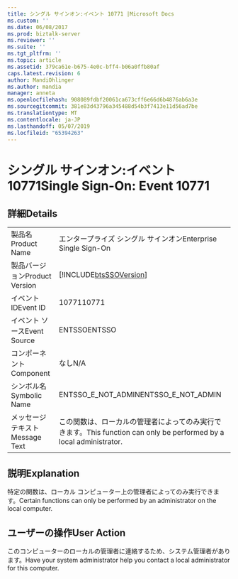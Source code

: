 ```yaml
---
title: シングル サインオン:イベント 10771 |Microsoft Docs
ms.custom: ''
ms.date: 06/08/2017
ms.prod: biztalk-server
ms.reviewer: ''
ms.suite: ''
ms.tgt_pltfrm: ''
ms.topic: article
ms.assetid: 379ca61e-b675-4e0c-bff4-b06a0ffb80af
caps.latest.revision: 6
author: MandiOhlinger
ms.author: mandia
manager: anneta
ms.openlocfilehash: 908089fdbf20061ca673cff6e66d6b4876ab6a3e
ms.sourcegitcommit: 381e83d43796a345488d54b3f7413e11d56ad7be
ms.translationtype: MT
ms.contentlocale: ja-JP
ms.lasthandoff: 05/07/2019
ms.locfileid: "65394263"
---
```

# <a name="single-sign-on-event-10771"></a><span data-ttu-id="5e9b3-102">シングル サインオン:イベント 10771</span><span class="sxs-lookup"><span data-stu-id="5e9b3-102">Single Sign-On: Event 10771</span></span>
## <a name="details"></a><span data-ttu-id="5e9b3-103">詳細</span><span class="sxs-lookup"><span data-stu-id="5e9b3-103">Details</span></span>  
  
|                 |                                                               |
|-----------------|---------------------------------------------------------------|
|  <span data-ttu-id="5e9b3-104">製品名</span><span class="sxs-lookup"><span data-stu-id="5e9b3-104">Product Name</span></span>   |                   <span data-ttu-id="5e9b3-105">エンタープライズ シングル サインオン</span><span class="sxs-lookup"><span data-stu-id="5e9b3-105">Enterprise Single Sign-On</span></span>                   |
| <span data-ttu-id="5e9b3-106">製品バージョン</span><span class="sxs-lookup"><span data-stu-id="5e9b3-106">Product Version</span></span> |  [!INCLUDE[btsSSOVersion](../includes/btsssoversion-md.md)]   |
|    <span data-ttu-id="5e9b3-107">イベント ID</span><span class="sxs-lookup"><span data-stu-id="5e9b3-107">Event ID</span></span>     |                             <span data-ttu-id="5e9b3-108">10771</span><span class="sxs-lookup"><span data-stu-id="5e9b3-108">10771</span></span>                             |
|  <span data-ttu-id="5e9b3-109">イベント ソース</span><span class="sxs-lookup"><span data-stu-id="5e9b3-109">Event Source</span></span>   |                            <span data-ttu-id="5e9b3-110">ENTSSO</span><span class="sxs-lookup"><span data-stu-id="5e9b3-110">ENTSSO</span></span>                             |
|    <span data-ttu-id="5e9b3-111">コンポーネント</span><span class="sxs-lookup"><span data-stu-id="5e9b3-111">Component</span></span>    |                              <span data-ttu-id="5e9b3-112">なし</span><span class="sxs-lookup"><span data-stu-id="5e9b3-112">N/A</span></span>                              |
|  <span data-ttu-id="5e9b3-113">シンボル名</span><span class="sxs-lookup"><span data-stu-id="5e9b3-113">Symbolic Name</span></span>  |                      <span data-ttu-id="5e9b3-114">ENTSSO_E_NOT_ADMIN</span><span class="sxs-lookup"><span data-stu-id="5e9b3-114">ENTSSO_E_NOT_ADMIN</span></span>                       |
|  <span data-ttu-id="5e9b3-115">メッセージ テキスト</span><span class="sxs-lookup"><span data-stu-id="5e9b3-115">Message Text</span></span>   | <span data-ttu-id="5e9b3-116">この関数は、ローカルの管理者によってのみ実行できます。</span><span class="sxs-lookup"><span data-stu-id="5e9b3-116">This function can only be performed by a local administrator.</span></span> |
  
## <a name="explanation"></a><span data-ttu-id="5e9b3-117">説明</span><span class="sxs-lookup"><span data-stu-id="5e9b3-117">Explanation</span></span>  
 <span data-ttu-id="5e9b3-118">特定の関数は、ローカル コンピューター上の管理者によってのみ実行できます。</span><span class="sxs-lookup"><span data-stu-id="5e9b3-118">Certain functions can only be performed by an administrator on the local computer.</span></span>  
  
## <a name="user-action"></a><span data-ttu-id="5e9b3-119">ユーザーの操作</span><span class="sxs-lookup"><span data-stu-id="5e9b3-119">User Action</span></span>  
 <span data-ttu-id="5e9b3-120">このコンピューターのローカルの管理者に連絡するため、システム管理者があります。</span><span class="sxs-lookup"><span data-stu-id="5e9b3-120">Have your system administrator help you contact a local administrator for this computer.</span></span>